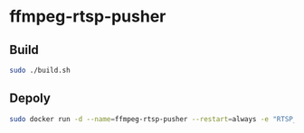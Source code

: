 # ffmpeg-rtsp-pusher

## Build
```sh
sudo ./build.sh
```

## Depoly
```sh
sudo docker run -d --name=ffmpeg-rtsp-pusher --restart=always -e "RTSP_SERVER=${EasyDarwin_Host}" mmdjiji/ffmpeg-rtsp-pusher
```
